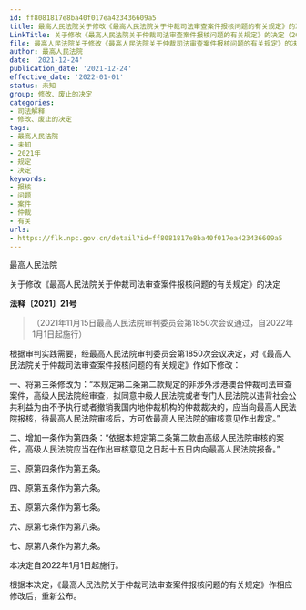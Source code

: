 ```yaml
---
id: ff8081817e8ba40f017ea423436609a5
title: 最高人民法院关于修改《最高人民法院关于仲裁司法审查案件报核问题的有关规定》的决定
LinkTitle: 关于修改《最高人民法院关于仲裁司法审查案件报核问题的有关规定》的决定（2021）
file: 最高人民法院关于修改《最高人民法院关于仲裁司法审查案件报核问题的有关规定》的决定_20211224_ff8081817e8ba40f017ea423436609a5.docx
author: 最高人民法院
date: '2021-12-24'
publication_date: '2021-12-24'
effective_date: '2022-01-01'
status: 未知
group: 修改、废止的决定
categories:
- 司法解释
- 修改、废止的决定
tags:
- 最高人民法院
- 未知
- 2021年
- 规定
- 决定
keywords:
- 报核
- 问题
- 案件
- 仲裁
- 有关
urls:
- https://flk.npc.gov.cn/detail?id=ff8081817e8ba40f017ea423436609a5
---
```


最高人民法院

关于修改《最高人民法院关于仲裁司法审查案件报核问题的有关规定》的决定

**法释〔2021〕21号**

> （2021年11月15日最高人民法院审判委员会第1850次会议通过，自2022年1月1日起施行）

根据审判实践需要，经最高人民法院审判委员会第1850次会议决定，对《最高人民法院关于仲裁司法审查案件报核问题的有关规定》作如下修改：

一、将第三条修改为：“本规定第二条第二款规定的非涉外涉港澳台仲裁司法审查案件，高级人民法院经审查，拟同意中级人民法院或者专门人民法院以违背社会公共利益为由不予执行或者撤销我国内地仲裁机构的仲裁裁决的，应当向最高人民法院报核，待最高人民法院审核后，方可依最高人民法院的审核意见作出裁定。”

二、增加一条作为第四条：“依据本规定第二条第二款由高级人民法院审核的案件，高级人民法院应当在作出审核意见之日起十五日内向最高人民法院报备。”

三、原第四条作为第五条。

四、原第五条作为第六条。

五、原第六条作为第七条。

六、原第七条作为第八条。

七、原第八条作为第九条。

本决定自2022年1月1日起施行。

根据本决定，《最高人民法院关于仲裁司法审查案件报核问题的有关规定》作相应修改后，重新公布。
